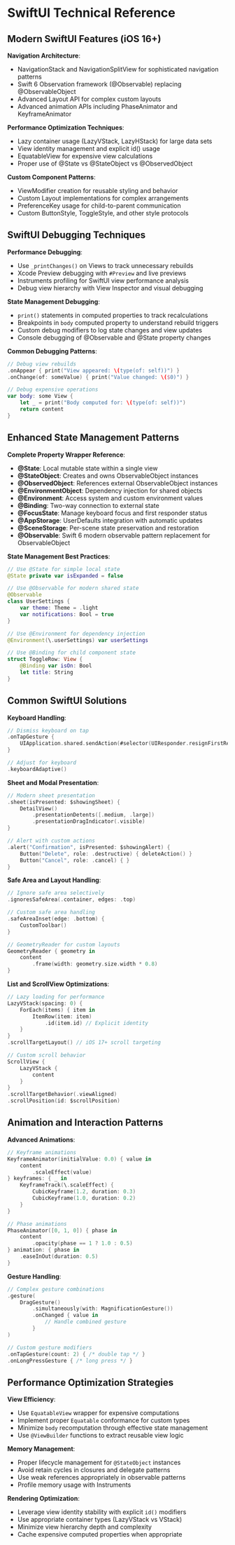 # SwiftUI Technical Reference

## Modern SwiftUI Features (iOS 16+)

**Navigation Architecture**:
- NavigationStack and NavigationSplitView for sophisticated navigation patterns
- Swift 6 Observation framework (@Observable) replacing @ObservableObject
- Advanced Layout API for complex custom layouts
- Advanced animation APIs including PhaseAnimator and KeyframeAnimator

**Performance Optimization Techniques**:
- Lazy container usage (LazyVStack, LazyHStack) for large data sets
- View identity management and explicit id() usage
- EquatableView for expensive view calculations
- Proper use of @State vs @StateObject vs @ObservedObject

**Custom Component Patterns**:
- ViewModifier creation for reusable styling and behavior
- Custom Layout implementations for complex arrangements
- PreferenceKey usage for child-to-parent communication
- Custom ButtonStyle, ToggleStyle, and other style protocols

## SwiftUI Debugging Techniques

**Performance Debugging**:
- Use `_printChanges()` on Views to track unnecessary rebuilds
- Xcode Preview debugging with `#Preview` and live previews
- Instruments profiling for SwiftUI view performance analysis
- Debug view hierarchy with View Inspector and visual debugging

**State Management Debugging**:
- `print()` statements in computed properties to track recalculations
- Breakpoints in `body` computed property to understand rebuild triggers
- Custom debug modifiers to log state changes and view updates
- Console debugging of @Observable and @State property changes

**Common Debugging Patterns**:
```swift
// Debug view rebuilds
.onAppear { print("View appeared: \(type(of: self))") }
.onChange(of: someValue) { print("Value changed: \($0)") }

// Debug expensive operations
var body: some View {
    let _ = print("Body computed for: \(type(of: self))")
    return content
}
```

## Enhanced State Management Patterns

**Complete Property Wrapper Reference**:
- **@State**: Local mutable state within a single view
- **@StateObject**: Creates and owns ObservableObject instances
- **@ObservedObject**: References external ObservableObject instances
- **@EnvironmentObject**: Dependency injection for shared objects
- **@Environment**: Access system and custom environment values
- **@Binding**: Two-way connection to external state
- **@FocusState**: Manage keyboard focus and first responder status
- **@AppStorage**: UserDefaults integration with automatic updates
- **@SceneStorage**: Per-scene state preservation and restoration
- **@Observable**: Swift 6 modern observable pattern replacement for ObservableObject

**State Management Best Practices**:
```swift
// Use @State for simple local state
@State private var isExpanded = false

// Use @Observable for modern shared state
@Observable
class UserSettings {
    var theme: Theme = .light
    var notifications: Bool = true
}

// Use @Environment for dependency injection
@Environment(\.userSettings) var userSettings

// Use @Binding for child component state
struct ToggleRow: View {
    @Binding var isOn: Bool
    let title: String
}
```

## Common SwiftUI Solutions

**Keyboard Handling**:
```swift
// Dismiss keyboard on tap
.onTapGesture {
    UIApplication.shared.sendAction(#selector(UIResponder.resignFirstResponder), to: nil, from: nil, for: nil)
}

// Adjust for keyboard
.keyboardAdaptive()
```

**Sheet and Modal Presentation**:
```swift
// Modern sheet presentation
.sheet(isPresented: $showingSheet) {
    DetailView()
        .presentationDetents([.medium, .large])
        .presentationDragIndicator(.visible)
}

// Alert with custom actions
.alert("Confirmation", isPresented: $showingAlert) {
    Button("Delete", role: .destructive) { deleteAction() }
    Button("Cancel", role: .cancel) { }
}
```

**Safe Area and Layout Handling**:
```swift
// Ignore safe area selectively
.ignoresSafeArea(.container, edges: .top)

// Custom safe area handling
.safeAreaInset(edge: .bottom) {
    CustomToolbar()
}

// GeometryReader for custom layouts
GeometryReader { geometry in
    content
        .frame(width: geometry.size.width * 0.8)
}
```

**List and ScrollView Optimizations**:
```swift
// Lazy loading for performance
LazyVStack(spacing: 0) {
    ForEach(items) { item in
        ItemRow(item: item)
            .id(item.id) // Explicit identity
    }
}
.scrollTargetLayout() // iOS 17+ scroll targeting

// Custom scroll behavior
ScrollView {
    LazyVStack {
        content
    }
}
.scrollTargetBehavior(.viewAligned)
.scrollPosition(id: $scrollPosition)
```

## Animation and Interaction Patterns

**Advanced Animations**:
```swift
// Keyframe animations
KeyframeAnimator(initialValue: 0.0) { value in
    content
        .scaleEffect(value)
} keyframes: { _ in
    KeyframeTrack(\.scaleEffect) {
        CubicKeyframe(1.2, duration: 0.3)
        CubicKeyframe(1.0, duration: 0.2)
    }
}

// Phase animations
PhaseAnimator([0, 1, 0]) { phase in
    content
        .opacity(phase == 1 ? 1.0 : 0.5)
} animation: { phase in
    .easeInOut(duration: 0.5)
}
```

**Gesture Handling**:
```swift
// Complex gesture combinations
.gesture(
    DragGesture()
        .simultaneously(with: MagnificationGesture())
        .onChanged { value in
            // Handle combined gesture
        }
)

// Custom gesture modifiers
.onTapGesture(count: 2) { /* double tap */ }
.onLongPressGesture { /* long press */ }
```

## Performance Optimization Strategies

**View Efficiency**:
- Use `EquatableView` wrapper for expensive computations
- Implement proper `Equatable` conformance for custom types
- Minimize `body` recomputation through effective state management
- Use `@ViewBuilder` functions to extract reusable view logic

**Memory Management**:
- Proper lifecycle management for `@StateObject` instances
- Avoid retain cycles in closures and delegate patterns
- Use weak references appropriately in observable patterns
- Profile memory usage with Instruments

**Rendering Optimization**:
- Leverage view identity stability with explicit `id()` modifiers
- Use appropriate container types (LazyVStack vs VStack)
- Minimize view hierarchy depth and complexity
- Cache expensive computed properties when appropriate
